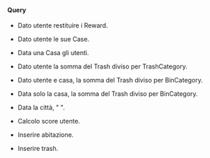 #### Query
- Dato utente restituire i Reward.
- Dato utente le sue Case.
- Data una Casa gli utenti.
- Dato utente la somma del Trash diviso per TrashCategory.
- Dato utente e casa, la somma del Trash diviso per BinCategory.
- Data solo la casa, la somma del Trash diviso per BinCategory.
- Data la città, 	"		".

- Calcolo score utente.

- Inserire abitazione.
- Inserire trash.


